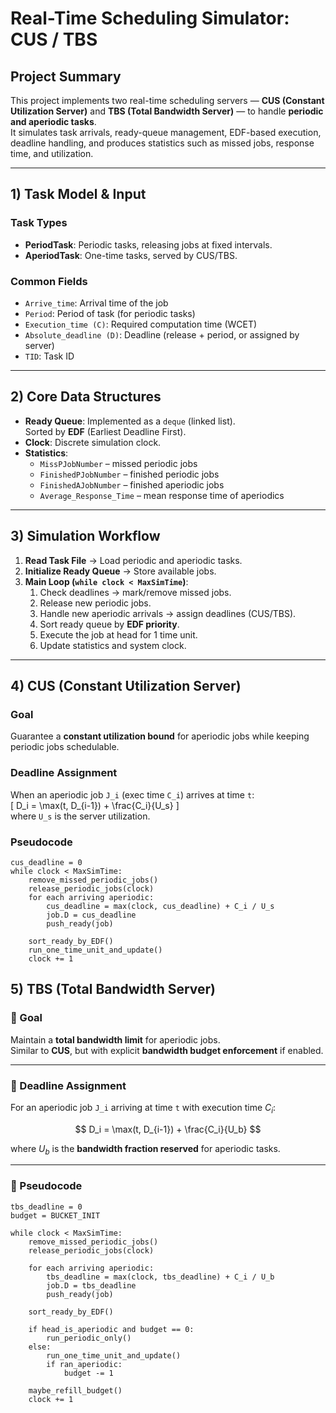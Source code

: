 #  Real-Time Scheduling Simulator: CUS / TBS

##  Project Summary
This project implements two real-time scheduling servers — **CUS (Constant Utilization Server)** and **TBS (Total Bandwidth Server)** — to handle **periodic and aperiodic tasks**.  
It simulates task arrivals, ready-queue management, EDF-based execution, deadline handling, and produces statistics such as missed jobs, response time, and utilization.

---

## 1) Task Model & Input

### Task Types
- **PeriodTask**: Periodic tasks, releasing jobs at fixed intervals.  
- **AperiodTask**: One-time tasks, served by CUS/TBS.  

### Common Fields
- `Arrive_time`: Arrival time of the job  
- `Period`: Period of task (for periodic tasks)  
- `Execution_time (C)`: Required computation time (WCET)  
- `Absolute_deadline (D)`: Deadline (release + period, or assigned by server)  
- `TID`: Task ID  

---

## 2) Core Data Structures
- **Ready Queue**: Implemented as a `deque` (linked list).  
  Sorted by **EDF** (Earliest Deadline First).  
- **Clock**: Discrete simulation clock.  
- **Statistics**:  
  - `MissPJobNumber` – missed periodic jobs  
  - `FinishedPJobNumber` – finished periodic jobs  
  - `FinishedAJobNumber` – finished aperiodic jobs  
  - `Average_Response_Time` – mean response time of aperiodics  

---

## 3) Simulation Workflow

1. **Read Task File** → Load periodic and aperiodic tasks.  
2. **Initialize Ready Queue** → Store available jobs.  
3. **Main Loop (`while clock < MaxSimTime`)**:  
   1. Check deadlines → mark/remove missed jobs.  
   2. Release new periodic jobs.  
   3. Handle new aperiodic arrivals → assign deadlines (CUS/TBS).  
   4. Sort ready queue by **EDF priority**.  
   5. Execute the job at head for 1 time unit.  
   6. Update statistics and system clock.  

---

## 4) CUS (Constant Utilization Server)

### Goal
Guarantee a **constant utilization bound** for aperiodic jobs while keeping periodic jobs schedulable.

### Deadline Assignment
When an aperiodic job `J_i` (exec time `C_i`) arrives at time `t`:  
\[
D_i = \max(t, D_{i-1}) + \frac{C_i}{U_s}
\]  
where `U_s` is the server utilization.  

### Pseudocode
```text
cus_deadline = 0
while clock < MaxSimTime:
    remove_missed_periodic_jobs()
    release_periodic_jobs(clock)
    for each arriving aperiodic:
        cus_deadline = max(clock, cus_deadline) + C_i / U_s
        job.D = cus_deadline
        push_ready(job)

    sort_ready_by_EDF()
    run_one_time_unit_and_update()
    clock += 1
```

## 5) TBS (Total Bandwidth Server)

### 🎯 Goal
Maintain a **total bandwidth limit** for aperiodic jobs.  
Similar to **CUS**, but with explicit **bandwidth budget enforcement** if enabled.  

---

### 📐 Deadline Assignment
For an aperiodic job `J_i` arriving at time `t` with execution time $C_i$:  

$$
D_i = \max(t, D_{i-1}) + \frac{C_i}{U_b}
$$  

where $U_b$ is the **bandwidth fraction reserved** for aperiodic tasks.  

---

### 📝 Pseudocode
```text
tbs_deadline = 0
budget = BUCKET_INIT

while clock < MaxSimTime:
    remove_missed_periodic_jobs()
    release_periodic_jobs(clock)

    for each arriving aperiodic:
        tbs_deadline = max(clock, tbs_deadline) + C_i / U_b
        job.D = tbs_deadline
        push_ready(job)

    sort_ready_by_EDF()

    if head_is_aperiodic and budget == 0:
        run_periodic_only()
    else:
        run_one_time_unit_and_update()
        if ran_aperiodic:
            budget -= 1

    maybe_refill_budget()
    clock += 1
```
